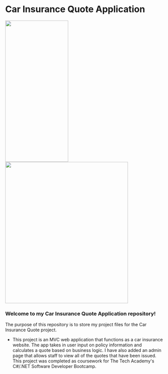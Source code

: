 # Car Insurance Quote Application
<img src="https://github.com/tbon27/C-Sharp-Projects/blob/main/CarInsurance/readmeSS1.png" width="200" height="450"> <img src="https://github.com/tbon27/C-Sharp-Projects/blob/main/CarInsurance/readmeSS2.png" width="390" height="450"> 

### Welcome to my Car Insurance Quote Application repository!

The purpose of this repository is to store my project files for the Car Insurance Quote project.

- This project is an MVC web application that functions as a car insurance website. The app takes in user input on policy information and calculates a quote based on business logic. I have also added an admin page that allows staff to view all of the quotes that have been issued. This project was completed as coursework for The Tech Academy's C#/.NET Software Developer Bootcamp.
